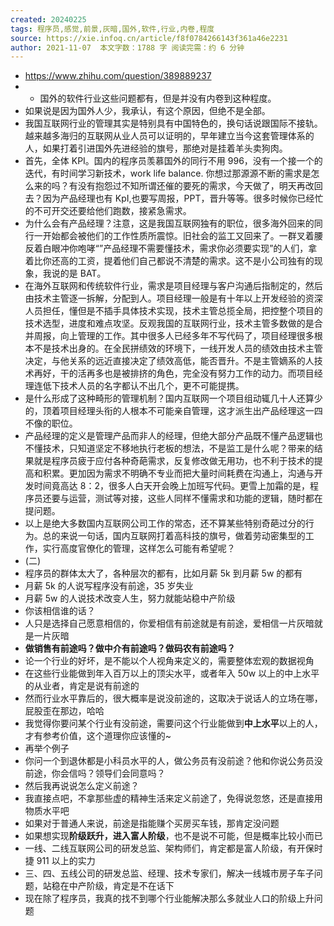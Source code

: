 ```yaml
---
created: 20240225
tags: 程序员,感觉,前景,灰暗,国外,软件,行业,内卷,程度
source: https://xie.infoq.cn/article/f8f0784266143f361a46e2231
author: 2021-11-07  本文字数：1788 字 阅读完需：约 6 分钟
---
```


- https://www.zhihu.com/question/389889237
- - 国外的软件行业这些问题都有，但是并没有内卷到这种程度。
- 如果说是因为国外人少，我承认，有这个原因，但绝不是全部。
- 我国互联网行业的管理其实是特别具有中国特色的，换句话说跟国际不接轨。越来越多海归的互联网从业人员可以证明的，早年建立当今这套管理体系的人，如果打着引进国外先进经验的旗号，那绝对是挂着羊头卖狗肉。
- 首先，全体 KPI。国内的程序员羡慕国外的同行不用 996，没有一个接一个的迭代，有时间学习新技术，work life balance. 你想过那源源不断的需求是怎么来的吗？有没有抱怨过不知所谓还催的要死的需求，今天做了，明天再改回去？因为产品经理也有 KpI,也要写周报，PPT，晋升等等。很多时候你已经忙的不可开交还要给他们跑数，接紧急需求。
- 为什么会有产品经理？注意，这是我国互联网独有的职位，很多海外回来的同行一开始都会被他们的工作性质所震惊。旧社会的监工又回来了。一群叉着腰反着白眼冲你咆哮“”产品经理不需要懂技术，需求你必须要实现”的人们，拿着比你还高的工资，提着他们自己都说不清楚的需求。这不是小公司独有的现象，我说的是 BAT。
- 在海外互联网和传统软件行业，需求是项目经理与客户沟通后指制定的，然后由技术主管逐一拆解，分配到人。项目经理一般是有十年以上开发经验的资深人员担任，懂但是不插手具体技术实现，技术主管总揽全局，把控整个项目的技术选型，进度和难点攻坚。反观我国的互联网行业，技术主管多数做的是合并周报，向上管理的工作。其中很多人已经多年不写代码了，项目经理很多根本不是技术出身的。在全民拼绩效的环境下，一线开发人员的绩效由技术主管决定，与他关系的远近直接决定了绩效高低，能否晋升。不是主管嫡系的人技术再好，干的活再多也是被排挤的角色，完全没有努力工作的动力。而项目经理连低下技术人员的名字都认不出几个，更不可能提携。
- 是什么形成了这种畸形的管理机制？国内互联网一个项目组动辄几十人还算少的，顶着项目经理头衔的人根本不可能亲自管理，这才派生出产品经理这一四不像的职位。
- 产品经理的定义是管理产品而非人的经理，但绝大部分产品既不懂产品逻辑也不懂技术，只知道坚定不移地执行老板的想法，不是监工是什么呢？带来的结果就是程序员疲于应付各种奇葩需求，反复修改做无用功，也不利于技术的提高和积累。更加因为需求不明确不专业而把大量时间耗费在沟通上，沟通与开发时间竟高达 8：2，很多人白天开会晚上加班写代码。更雪上加霜的是，程序员还要与运营，测试等对接，这些人同样不懂需求和功能的逻辑，随时都在提问题。
- 以上是绝大多数国内互联网公司工作的常态，还不算某些特别奇葩过分的行为。总的来说一句话，国内互联网打着高科技的旗号，做着劳动密集型的工作，实行高度官僚化的管理，这样怎么可能有希望呢？
- (二)
- 程序员的群体太大了，各种层次的都有，比如月薪 5k 到月薪 5w 的都有
- 月薪 5k 的人说写程序没有前途，35 岁失业
- 月薪 5w 的人说技术改变人生，努力就能站稳中产阶级
- 你该相信谁的话？
- 人只是选择自己愿意相信的，你爱相信有前途就是有前途，爱相信一片灰暗就是一片灰暗
- **做销售有前途吗？做中介有前途吗？做码农有前途吗？**
- 论一个行业的好坏，是不能以个人视角来定义的，需要整体宏观的数据视角
- 在这些行业能做到年入百万以上的顶尖水平，或者年入 50w 以上的中上水平的从业者，肯定是说有前途的
- 然而行业水平靠后的，很大概率是说没前途的，这取决于说话人的立场在哪，屁股歪在那边，哈哈
- 我觉得你要问某个行业有没前途，需要问这个行业能做到**中上水平**以上的人，才有参考价值，这个道理你应该懂的~
- 再举个例子
- 你问一个到退休都是小科员水平的人，做公务员有没前途？他和你说公务员没前途，你会信吗？领导们会同意吗？
- 然后我再说说怎么定义前途？
- 我直接点吧，不拿那些虚的精神生活来定义前途了，免得说忽悠，还是直接用物质水平吧
- 如果对于普通人来说，前途是指能赚个买房买车钱，那肯定没问题
- 如果想实现**阶级跃升，进入富人阶级**，也不是说不可能，但是概率比较小而已
- 一线、二线互联网公司的研发总监、架构师们，肯定都是富人阶级，有开保时捷 911 以上的实力
- 三、四、五线公司的研发总监、经理、技术专家们，解决一线城市房子车子问题，站稳在中产阶级，肯定是不在话下
- 现在除了程序员，我真的找不到哪个行业能解决那么多就业人口的阶级上升问题